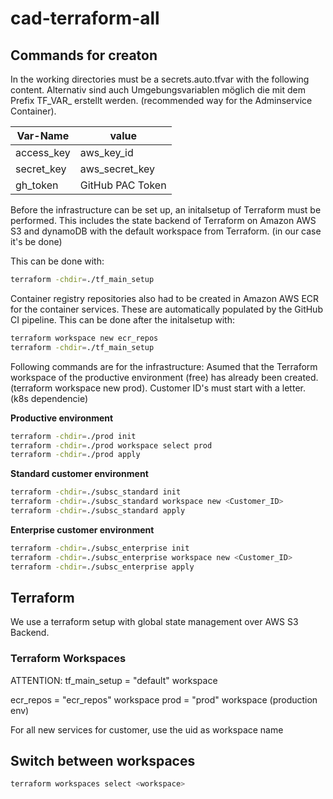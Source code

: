 # cad-terraform-all 

## Commands for creaton
In the working directories must be a secrets.auto.tfvar with the following content.
Alternativ sind auch Umgebungsvariablen möglich die mit dem Prefix TF_VAR_ erstellt werden. (recommended way for the Adminservice Container).


| Var-Name      | value             |
| ------------- | ----------------- |
| access_key    | aws_key_id        |
| secret_key    | aws_secret_key    |
| gh_token      | GitHub PAC Token  |

Before the infrastructure can be set up, an initalsetup of Terraform must be performed. This includes the state backend of Terraform on Amazon AWS S3 and dynamoDB with the default workspace from Terraform. (in our case it's be done)

This can be done with:
```sh
terraform -chdir=./tf_main_setup
```

Container registry repositories also had to be created in Amazon AWS ECR for the container services. These are automatically populated by the GitHub CI pipeline. 
This can be done after the initalsetup with:
```sh
terraform workspace new ecr_repos
terraform -chdir=./tf_main_setup
```


Following commands are for the infrastructure:
Asumed that the Terraform workspace of the productive environment (free) has already been created. (terraform workspace new prod).
Customer ID's must start with a letter. (k8s dependencie)

**Productive environment**
```sh
terraform -chdir=./prod init
terraform -chdir=./prod workspace select prod
terraform -chdir=./prod apply
```
**Standard customer environment**
```sh
terraform -chdir=./subsc_standard init
terraform -chdir=./subsc_standard workspace new <Customer_ID>
terraform -chdir=./subsc_standard apply
```
**Enterprise customer environment**
```sh
terraform -chdir=./subsc_enterprise init
terraform -chdir=./subsc_enterprise workspace new <Customer_ID>
terraform -chdir=./subsc_enterprise apply
```


## Terraform
We use a terraform setup with global state management over AWS S3 Backend.
### Terraform Workspaces
ATTENTION: tf_main_setup = "default" workspace

ecr_repos = "ecr_repos" workspace
prod = "prod" workspace (production env)

For all new services for customer, use the uid as workspace name

## Switch between workspaces
```sh
terraform workspaces select <workspace>
```
